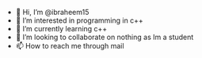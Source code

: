 - 👋 Hi, I’m @ibraheem15
- 👀 I’m interested in programming in c++
- 🌱 I’m currently learning c++
- 💞️ I’m looking to collaborate on nothing as Im a student
- 📫 How to reach me through mail

<!---
ibraheem15/ibraheem15 is a ✨ special ✨ repository because its `README.md` (this file) appears on your GitHub profile.
You can click the Preview link to take a look at your changes.
--->

